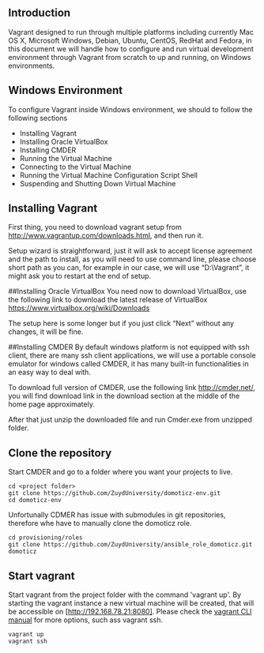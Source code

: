 ## Introduction
Vagrant designed to run through multiple platforms including currently Mac OS X, Microsoft Windows, Debian, Ubuntu, CentOS, RedHat and Fedora, in this document we will handle how to configure and run virtual development environment through Vagrant from scratch to up and running, on Windows environments.

## Windows Environment
To configure Vagrant inside Windows environment, we should to follow the following sections

* Installing Vagrant
* Installing Oracle VirtualBox
* Installing CMDER
* Running the Virtual Machine
* Connecting to the Virtual Machine
* Running the Virtual Machine Configuration Script Shell
* Suspending and Shutting Down Virtual Machine

## Installing Vagrant
First thing, you need to download vagrant setup from http://www.vagrantup.com/downloads.html, and then run it.

Setup wizard is straightforward, just it will ask to accept license agreement and the path to install, as you will need to use command line, please choose short path as you can, for example in our case, we will use “D:\Vagrant”, it might ask you to restart at the end of setup.

##Installing Oracle VirtualBox
You need now to download VirtualBox, use the following link to download the latest release of VirtualBox https://www.virtualbox.org/wiki/Downloads

The setup here is some longer but if you just click “Next” without any changes, it will be fine.

##Installing CMDER
By default windows platform is not equipped with ssh client, there are many ssh client applications, we will use a portable console emulator for windows called CMDER, it has many built-in functionalities in an easy way to deal with.

To download full version of CMDER, use the following link http://cmder.net/, you will find download link in the download section at the middle of the home page approximately.

After that just unzip the downloaded file and run Cmder.exe from unzipped folder.

## Clone the repository
Start CMDER and go to a folder where you want your projects to live.

```
cd <project folder>
git clone https://github.com/ZuydUniversity/domoticz-env.git
cd domoticz-env
```

Unfortunally CDMER has issue with submodules in git repositories, therefore whe have to manually clone the domoticz role.

```
cd provisioning/roles
git clone https://github.com/ZuydUniversity/ansible_role_domoticz.git domoticz
```

## Start vagrant
Start vagrant from the project folder with the command 'vagrant up'. By starting the vagrant instance a new virtual machine will be created, that will be accessible on [http://192.168.78.21:8080].
Please check the [vagrant CLI manual](https://www.vagrantup.com/docs/cli/) for more options, such ass vagrant ssh.

```
vagrant up
vagrant ssh
```
